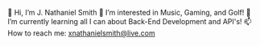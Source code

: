 👋 Hi, I’m J. Nathaniel Smith
👀 I’m interested in Music, Gaming, and Golf!
🌱 I’m currently learning all I can about Back-End Development and API's!
📫 How to reach me: xnathanielsmith@live.com

<!---
jnathaniels/jnathaniels is a ✨ special ✨ repository because its `README.md` (this file) appears on your GitHub profile.
You can click the Preview link to take a look at your changes.
--->
